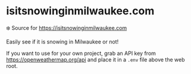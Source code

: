 # isitsnowinginmilwaukee.com
:snowflake: Source for https://isitsnowinginmilwaukee.com

Easily see if it is snowing in Milwaukee or not!

If you want to use for your own project, grab an API key from https://openweathermap.org/api and place it in a `.env` file above the web root.   
